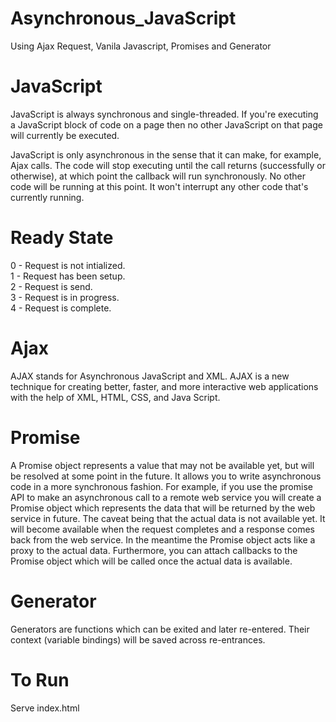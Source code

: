 # Asynchronous_JavaScript
Using Ajax Request, Vanila Javascript, Promises and Generator

# JavaScript
JavaScript is always synchronous and single-threaded. 
If you're executing a JavaScript block of code on a page then no other JavaScript on that page will currently be executed.

JavaScript is only asynchronous in the sense that it can make, for example, Ajax calls. 
The code will stop executing until the call returns (successfully or otherwise), at which point the callback will run synchronously.
No other code will be running at this point. 
It won't interrupt any other code that's currently running.

# Ready State

0 - Request is not intialized.<br /> 
1 - Request has been setup.<br />
2 - Request is send.<br />
3 - Request is in progress.<br />
4 - Request is complete.<br />

# Ajax
AJAX stands for Asynchronous JavaScript and XML.
AJAX is a new technique for creating better, faster, and more 
interactive web applications with the help of XML, HTML, CSS, and Java Script.

# Promise
A Promise object represents a value that may not be available yet, but will be resolved at some point in the future. 
It allows you to write asynchronous code in a more synchronous fashion. For example, if you use the promise API to make an asynchronous call to a remote web service you will create a 
Promise object which represents the data that will be returned by the web service in future. 
The caveat being that the actual data is not available yet.
It will become available when the request completes and a response comes back from the web service. In the meantime the Promise object acts like a proxy to the actual data. 
Furthermore, you can attach callbacks to the Promise object which will be called once the actual data is available.

# Generator
Generators are functions which can be exited and later re-entered. 
Their context (variable bindings) will be saved across re-entrances.

# To Run
Serve index.html
